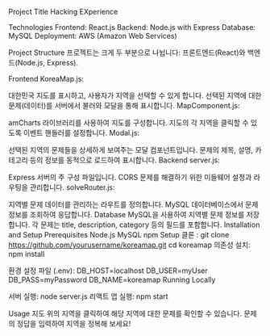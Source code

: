 Project Title
Hacking EXperience


Technologies
Frontend: React.js
Backend: Node.js with Express
Database: MySQL
Deployment: AWS (Amazon Web Services)

Project Structure
프로젝트는 크게 두 부분으로 나뉩니다: 프론트엔드(React)와 백엔드(Node.js, Express).

Frontend
KoreaMap.js:

대한민국 지도를 표시하고, 사용자가 지역을 선택할 수 있게 합니다.
선택된 지역에 대한 문제(데이터)를 서버에서 불러와 모달을 통해 표시합니다.
MapComponent.js:

amCharts 라이브러리를 사용하여 지도를 구성합니다.
지도의 각 지역을 클릭할 수 있도록 이벤트 핸들러를 설정합니다.
Modal.js:

선택된 지역의 문제들을 상세하게 보여주는 모달 컴포넌트입니다.
문제의 제목, 설명, 카테고리 등의 정보를 동적으로 로드하여 표시합니다.
Backend
server.js:

Express 서버의 주 구성 파일입니다.
CORS 문제를 해결하기 위한 미들웨어 설정과 라우팅을 관리합니다.
solveRouter.js:

지역별 문제 데이터를 관리하는 라우트를 정의합니다.
MySQL 데이터베이스에서 문제 정보를 조회하여 응답합니다.
Database
MySQL을 사용하여 지역별 문제 정보를 저장합니다.
각 문제는 title, description, category 등의 필드를 포함합니다.
Installation and Setup
Prerequisites
Node.js
MySQL
npm
Setup
클론 : 
git clone https://github.com/yourusername/koreamap.git
cd koreamap
의존성 설치: 
npm install

환경 설정 파일 (.env):
DB_HOST=localhost
DB_USER=myUser
DB_PASS=myPassword
DB_NAME=koreamap
Running Locally

서버 실행:
node server.js
리액트 앱 실행:
npm start

Usage
지도 위의 지역을 클릭하여 해당 지역에 대한 문제를 확인할 수 있습니다. 문제의 정답을 입력하여 지역을 정복해 보세요!